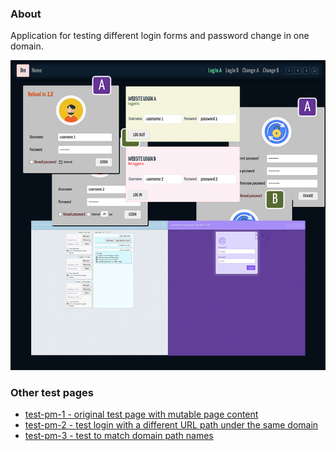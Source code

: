 ### About

Application for testing different login forms and password change in one domain.

![](src/assets/previews/2022-03-01_19-09-50.jpg)

### Other test pages

* [test-pm-1 - original test page with mutable page content](https://github.com/maxzz/test-pm)
* [test-pm-2 - test login with a different URL path under the same domain](https://github.com/maxzz/test-pm-second)
* [test-pm-3 - test to match domain path names](https://github.com/maxzz/test-pm-domain-logins)
